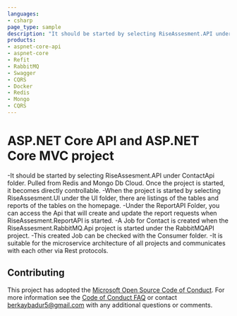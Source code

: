 ```yaml
---
languages:
- csharp
page_type: sample
description: "It should be started by selecting RiseAssesment.API under ContactApi folder. Pulled from Redis and Mongo Db Cloud. Once the project is started, it becomes directly controllable."
products:
- aspnet-core-api
- aspnet-core
- Refit
- RabbitMQ
- Swagger
- CQRS 
- Docker
- Redis
- Mongo
- CQRS
---
```


# ASP.NET Core API and ASP.NET Core MVC project
 -It should be started by selecting RiseAssesment.API under ContactApi folder. Pulled from Redis and Mongo Db Cloud. Once the project is started, it becomes directly controllable.
 -When the project is started by selecting RiseAssesment.UI under the UI folder, there are listings of the tables and reports of the tables on the homepage.
 -Under the ReportAPI Folder, you can access the Api that will create and update the report requests when RiseAssesment.ReportAPI is started.
 -A Job for Contact is created when the RiseAssesment.RabbitMQ.Api project is started under the RabbitMQAPI project.
 -This created Job can be checked with the Consumer folder.
 -It is suitable for the microservice architecture of all projects and communicates with each other via Rest protocols.
## Contributing

This project has adopted the [Microsoft Open Source Code of Conduct](https://opensource.microsoft.com/codeofconduct/). For more information see the [Code of Conduct FAQ](https://opensource.microsoft.com/codeofconduct/faq/) or contact [berkaybadur5@gmail.com](mailto:berkaybadur5@gmail.com) with any additional questions or comments.
